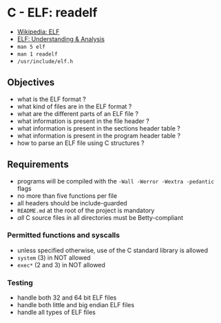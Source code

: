 # C - ELF: readelf

- [Wikipedia: ELF](https://en.wikipedia.org/wiki/Executable_and_Linkable_Format)
- [ELF: Understanding & Analysis](https://linux-audit.com/elf-binaries-on-linux-understanding-and-analysis/)
- `man 5 elf`
- `man 1 readelf`
- `/usr/include/elf.h`

## Objectives

- what is the ELF format ?
- what kind of files are in the ELF format ?
- what are the different parts of an ELF file ?
- what information is present in the file header ?
- what information is present in the sections header table ?
- what information is present in the program header table ?
- how to parse an ELF file using C structures ?

## Requirements

- programs will be compiled with the `-Wall -Werror -Wextra -pedantic` flags
- no more than five functions per file
- all headers should be include-guarded
- `README.md` at the root of the project is mandatory
- _all_ C source files in all directories must be Betty-compliant

### Permitted functions and syscalls

- unless specified otherwise, use of the C standard library is allowed
- `system` (3) in NOT allowed
- `exec*` (2 and 3) in NOT allowed

### Testing

- handle both 32 and 64 bit ELF files
- handle both little and big endian ELF files
- handle all types of ELF files
